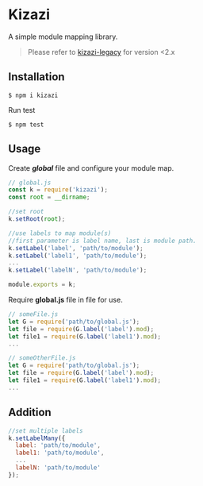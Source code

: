 # Kizazi

A simple module mapping library.

> Please refer to [kizazi-legacy](https://github.com/cyrilokidi/kizazi-legacy) for version <2.x

## Installation

```shell
$ npm i kizazi
```

Run test

```shell
$ npm test
```

## Usage

Create **_global_** file and configure your module map.

```js
// global.js
const k = require('kizazi');
const root = __dirname;

//set root
k.setRoot(root);

//use labels to map module(s)
//first parameter is label name, last is module path.
k.setLabel('label', 'path/to/module');
k.setLabel('label1', 'path/to/module');
...
k.setLabel('labelN', 'path/to/module');

module.exports = k;
```

Require **global.js** file in file for use.

```js
// someFile.js
let G = require('path/to/global.js');
let file = require(G.label('label').mod);
let file1 = require(G.label('label1').mod);
...

// someOtherFile.js
let G = require('path/to/global.js');
let file = require(G.label('label').mod);
let file1 = require(G.label('label1').mod);
...
```

## Addition

```js
//set multiple labels
k.setLabelMany({
  label: 'path/to/module',
  label1: 'path/to/module',
  ...
  labelN: 'path/to/module'
});
```
